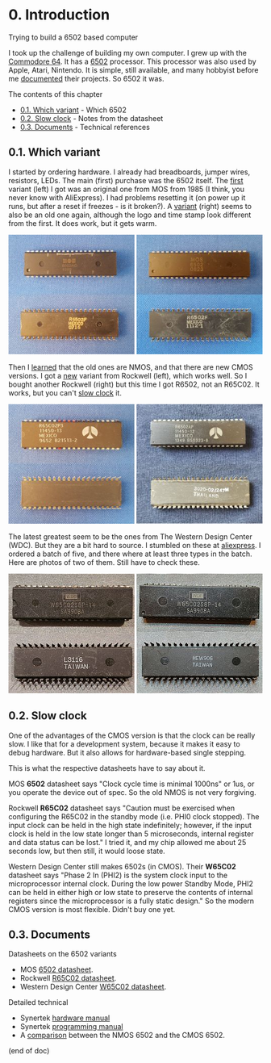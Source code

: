 # 0. Introduction

Trying to build a 6502 based computer

I took up the challenge of building my own computer.  I grew up with the [Commodore 64](https://en.wikipedia.org/wiki/Commodore_64). It has a [6502](https://en.wikipedia.org/wiki/MOS_Technology_6502) processor. This processor was also used by Apple, Atari, Nintendo. It is simple, still available, and many hobbyist before me [documented](http://6502.org/) their projects. So 6502 it was.

The contents of this chapter

- [0.1. Which variant](#01-Which-variant) - Which 6502
- [0.2. Slow clock](#02-Slow-clock) - Notes from the datasheet
- [0.3. Documents](#03-Documents) - Technical references

## 0.1. Which variant

I started by ordering hardware. I already had breadboards, jumper wires, resistors, LEDs. The main (first) purchase was the 6502 itself. The [first](https://www.aliexpress.com/item/32929325067.html) variant (left) I got was an original one from MOS from 1985 (I think, you never know with AliExpress). I had problems resetting it (on power up it runs, but after a reset if freezes - is it broken?).
A [variant](https://www.aliexpress.com/item/32841499879.html) (right) seems to also be an old one again, although the logo and time stamp look different from the first. It does work, but it gets warm.

[![6502 variant 1](6502-1s.jpg)](6502-1.png) [![6502 variant 3](6502-3s.jpg)](6502-3.png)

Then I [learned](http://wilsonminesco.com/NMOS-CMOSdif/) that the old ones are NMOS, and that there are new CMOS versions. I got a [new](https://www.aliexpress.com/item/32990938828.html) variant from Rockwell (left), which works well. So I bought another Rockwell (right) but this time I got R6502, not an R65C02. It works, but you can't [slow clock](#03-Slow-clock) it.

[![6502 variant 2](6502-2s.jpg)](6502-2.png) [![6502 variant 4](6502-4s.jpg)](6502-4.png)

The latest greatest seem to be the ones from The Western Design Center (WDC). 
But they are a bit hard to source. I stumbled on these at [aliexpress](https://www.aliexpress.com/item/4000730770178.html).
I ordered a batch of five, and there where at least three types in the batch.
Here are photos of two of them. Still have to check these.

[![6502 variant 5](6502-5s.jpg)](6502-5.png) [![6502 variant 6](6502-6s.jpg)](6502-6.png)

## 0.2. Slow clock

One of the advantages of the CMOS version is that the clock can be really slow. I like that for a development system, because it makes it easy to debug hardware. But it also allows for hardware-based single stepping.

This is what the respective datasheets have to say about it.

MOS **6502** datasheet says "Clock cycle time is minimal 1000ns" or 1us, or you operate the device out of spec. So the old NMOS is not very forgiving.

Rockwell **R65C02** datasheet says "Caution must be exercised when configuring the R65C02 in the standby mode (i.e. PHI0 clock stopped). The input clock can be held in the high state indefinitely; however, if the input clock is held in the low state longer than 5 microseconds, internal register and data status can be lost." I tried it, and my chip allowed me about 25 seconds low, but then still, it would loose state.

Western Design Center still makes 6502s (in CMOS). Their **W65C02** datasheet says "Phase 2 In (PHI2) is the system clock input to the microprocessor internal clock. During the low power Standby Mode, PHI2 can be held in either high or low state to preserve the contents of internal registers since the microprocessor is a fully static design." So the modern CMOS version is most flexible. Didn't buy one yet.

## 0.3. Documents

Datasheets on the 6502 variants

- MOS [6502 datasheet](https://www.mdawson.net/vic20chrome/cpu/mos_6500_mpu_preliminary_may_1976.pdf).
- Rockwell [R65C02 datasheet](https://www.usbid.com/assets/datasheets/15/rockwell.pdf).
- Western Design Center [W65C02 datasheet](https://www.mouser.com/datasheet/2/436/w65c02s-2572.pdf).

Detailed technical

- Synertek [hardware manual](http://archive.6502.org/datasheets/synertek_hardware_manual.pdf)
- Synertek [programming manual](http://archive.6502.org/datasheets/synertek_programming_manual.pdf)
- A [comparison](https://en.m.wikipedia.org/wiki/WDC_65C02) between the NMOS 6502 and the CMOS 6502.

(end of doc)
